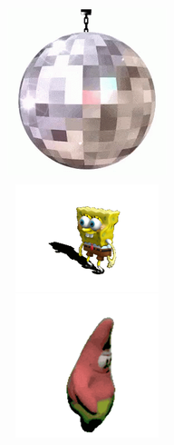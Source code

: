 <p align="center">
    <img src="assets/images/mirror-ball-disco-ball.gif">
</p>
<p align="center">
    <img src="assets/images/spongebob-dancing.gif" width=50%>
    <img src="assets/images/patrick-dancing.gif" width=50%>
</p>